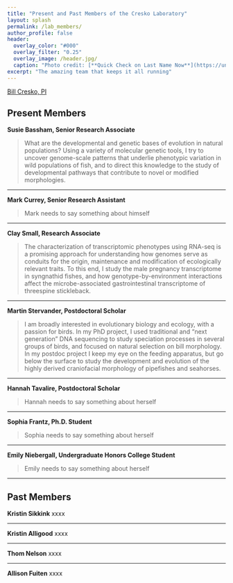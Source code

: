 ```yaml
---
title: "Present and Past Members of the Cresko Laboratory"
layout: splash
permalink: /lab_members/
author_profile: false
header:
  overlay_color: "#000"
  overlay_filter: "0.25"
  overlay_image: /header.jpg/
  caption: "Photo credit: [**Quick Check on Last Name Now**](https://unsplash.com)"
excerpt: "The amazing team that keeps it all running"
---
```


[Bill Cresko, PI](/cresko/)

## Present Members

**Susie Bassham, Senior Research Associate**
> What are the developmental and genetic bases of evolution in natural populations?
Using a variety of molecular genetic tools, I try to uncover genome-scale patterns
that underlie phenotypic variation in wild populations of fish, and to direct this
knowledge to the study of developmental pathways that contribute to novel or modified
morphologies.

____________

**Mark Currey, Senior Research Assistant**
> Mark needs to say something about himself

____________

**Clay Small, Research Associate**
> The characterization of transcriptomic phenotypes using RNA-seq is a promising approach for understanding
how genomes serve as conduits for the origin, maintenance and modification of ecologically relevant traits.
To this end, I study the male pregnancy transcriptome in syngnathid fishes, and how genotype-by-environment
interactions affect the microbe-associated gastrointestinal transcriptome of threespine stickleback.

____________

**Martin Stervander, Postdoctoral Scholar**
> I am broadly interested in evolutionary biology and ecology, with a passion
for birds. In my PhD project, I used traditional and “next generation” DNA
sequencing to study speciation processes in several groups of birds, and
focused on natural selection on bill morphology. In my postdoc project I keep
my eye on the feeding apparatus, but go below the surface to study the
development and evolution of the highly derived craniofacial morphology of
pipefishes and seahorses.

____________

**Hannah Tavalire, Postdoctoral Scholar**
> Hannah needs to say something about herself

____________
**Sophia Frantz, Ph.D. Student**
> Sophia needs to say something about herself

____________
**Emily Niebergall, Undergraduate Honors College Student**
> Emily needs to say something about herself

____________

## Past Members

**Kristin Sikkink**
xxxx

____________

**Kristin Alligood**
xxxx

____________

**Thom Nelson**
xxxx

____________

**Allison Fuiten**
xxxx
